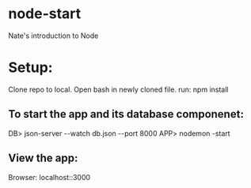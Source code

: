 # node-start
Nate's introduction to Node

# Setup:
Clone repo to local.
Open bash in newly cloned file.
run: npm install

## To start the app and its database componenet:
DB> json-server --watch db.json --port 8000
APP> nodemon -start

## View the app:
Browser: localhost::3000

